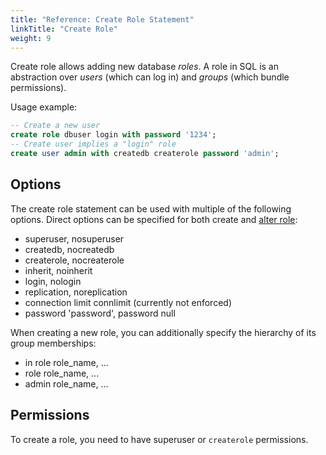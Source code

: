 ```yaml
---
title: "Reference: Create Role Statement"
linkTitle: "Create Role"
weight: 9
---
```


Create role allows adding new database *roles*.
A role in SQL is an abstraction over *users* (which can log in) and *groups* (which bundle permissions).

Usage example:

```sql
-- Create a new user
create role dbuser login with password '1234';
-- Create user implies a "login" role
create user admin with createdb createrole password 'admin';
```

## Options

The create role statement can be used with multiple of the following options.
Direct options can be specified for both create and [alter role](/docs/references/sqlreference/statements/alterrole):

* superuser, nosuperuser
* createdb, nocreatedb
* createrole, nocreaterole
* inherit, noinherit
* login, nologin
* replication, noreplication
* connection limit connlimit (currently not enforced)
* password 'password', password null

When creating a new role, you can additionally specify the hierarchy of its group memberships:

* in role role_name, ...
* role role_name, ...
* admin role_name, ...

## Permissions

To create a role, you need to have superuser or `createrole` permissions.
